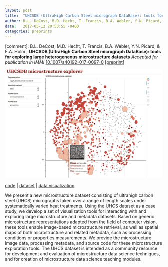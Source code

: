 ```yaml
---
layout: post
title:  "UHCSDB (UltraHigh Carbon Steel micrograph DataBase): tools for exploring large heterogeneous microstructure datasets"
author: B.L. DeCost, M.D. Hecht, T. Francis, B.A. Webler, Y.N. Picard, & E.A. Holm
date:   2017-05-12 20:53:55 -0400
categories: preprints
---
```


[comment]: B.L. DeCost, M.D. Hecht, T. Francis, B.A. Webler, Y.N. Picard, & E.A. Holm , **UHCSDB (UltraHigh Carbon Steel micrograph DataBase): tools for exploring large heterogeneous microstructure datasets**
*Accepted for publication in IMMI* [10.1007/s40192-017-0097-0](http://dx.doi.org/10.1007/s40192-017-0097-0) [[preprint](https://holmgroup.github.io/publications/uhcs-data.pdf)]

[![t-SNE](/publications/mds.png)](http://dx.doi.org/10.1007/s40192-017-0097-0)

[code](https://github.com/bdecost/uhcsdb) |
[dataset](https://hdl.handle.net/11256/940) |
[data visualization](http://uhcsdb.materials.cmu.edu)

<!--more-->

We present a new microstructure dataset consisting of ultrahigh carbon steel (UHCS) micrographs taken over a range of length scales under systematically varied heat treatments. Using the UHCS dataset as a case study, we develop a set of visualization tools for interacting with and exploring large microstructure and metadata datasets. Based on generic microstructure representations adapted from the field of computer vision, these tools enable image-based microstructure retrieval, as well as spatial maps of both microstructure and related metadata, such as processing conditions or properties measurements. We provide the microstructure image data, processing metadata, and source code for these microstructure exploration tools. The UHCS dataset is intended as a community resource for development and evaluation of microstructure data science techniques, and for creation of microstructure data science teaching modules.
